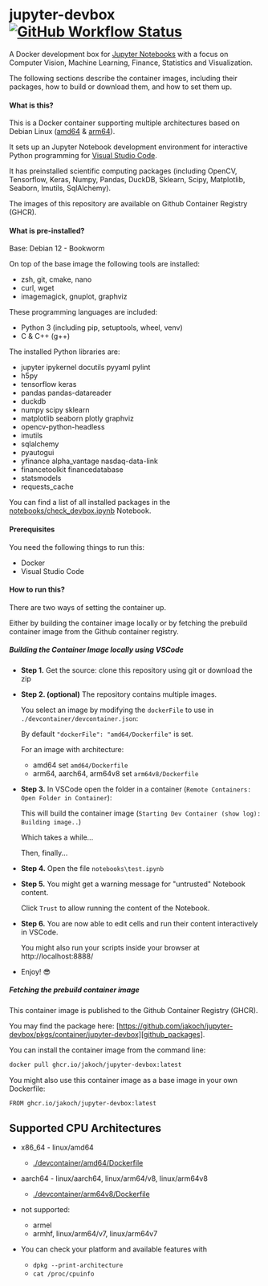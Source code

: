 # jupyter-devbox [![GitHub Workflow Status](https://img.shields.io/github/actions/workflow/status/jakoch/jupyter-devbox/release.yml?branch=main&style=flat&logo=github&label=Image%20published%20on%20GHCR)](https://github.com/jakoch/jupyter-devbox)

A Docker development box for [Jupyter Notebooks][jupyter_website] with a focus on
Computer Vision, Machine Learning, Finance, Statistics and Visualization.

The following sections describe the container images, including their packages,
how to build or download them, and how to set them up.

#### What is this?

This is a Docker container supporting multiple architectures based on Debian Linux ([amd64][amd64_dockerfile] & [arm64][arm64_dockerfile]).

It sets up an Jupyter Notebook development environment for interactive Python programming for [Visual Studio Code][vscode_website].

It has preinstalled scientific computing packages (including OpenCV, Tensorflow, Keras, Numpy, Pandas, DuckDB,
Sklearn, Scipy, Matplotlib, Seaborn, Imutils, SqlAlchemy).

The images of this repository are available on Github Container Registry (GHCR).

#### What is pre-installed?

Base: Debian 12 - Bookworm

On top of the base image the following tools are installed:

- zsh, git, cmake, nano
- curl, wget
- imagemagick, gnuplot, graphviz

These programming languages are included:

- Python 3 (including  pip, setuptools, wheel, venv)
- C & C++ (g++)

The installed Python libraries are:

- jupyter ipykernel docutils pyyaml pylint
- h5py
- tensorflow keras
- pandas pandas-datareader
- duckdb
- numpy scipy sklearn
- matplotlib seaborn plotly graphviz
- opencv-python-headless
- imutils
- sqlalchemy
- pyautogui
- yfinance alpha_vantage nasdaq-data-link
- financetoolkit financedatabase
- statsmodels
- requests_cache

You can find a list of all installed packages in the [notebooks/check_devbox.ipynb][check_devbox_ipynb_main] Notebook.

#### Prerequisites

You need the following things to run this:

- Docker
- Visual Studio Code

#### How to run this?

There are two ways of setting the container up.

Either by building the container image locally or by fetching the prebuild container image from the Github container registry.

##### Building the Container Image locally using VSCode

- **Step 1.** Get the source: clone this repository using git or download the zip

- **Step 2. (optional)** The repository contains multiple images.

  You select an image by modifying the `dockerFile` to use in `./devcontainer/devcontainer.json`:

  By default `"dockerFile": "amd64/Dockerfile"` is set.

  For an image with architecture:
  - amd64 set `amd64/Dockerfile`
  - arm64, aarch64, arm64v8 set `arm64v8/Dockerfile`

- **Step 3.** In VSCode open the folder in a container (`Remote Containers: Open Folder in Container`):

  This will build the container image (`Starting Dev Container (show log): Building image..`)

  Which takes a while...

  Then, finally...

- **Step 4.** Open the file `notebooks\test.ipynb`

- **Step 5.** You might get a warning message for "untrusted" Notebook content.

  Click `Trust` to allow running the content of the Notebook.

- **Step 6.** You are now able to edit cells and run their content interactively in VSCode.

  You might also run your scripts inside your browser at http://localhost:8888/

- Enjoy! :sunglasses:

##### Fetching the prebuild container image

This container image is published to the Github Container Registry (GHCR).

You may find the package here: [https://github.com/jakoch/jupyter-devbox/pkgs/container/jupyter-devbox][github_packages].

You can install the container image from the command line:

```bash
docker pull ghcr.io/jakoch/jupyter-devbox:latest
```

You might also use this container image as a base image in your own Dockerfile:

```bash
FROM ghcr.io/jakoch/jupyter-devbox:latest
```

## Supported CPU Architectures

- x86_64 - linux/amd64
  - [./devcontainer/amd64/Dockerfile][amd64_dockerfile]
- aarch64 - linux/aarch64, linux/arm64/v8, linux/arm64v8
  - [./devcontainer/arm64v8/Dockerfile][arm64_dockerfile]
- not supported:
  - armel
  - armhf, linux/arm64/v7, linux/arm64v7

- You can check your platform and available features with
  - `dpkg --print-architecture`
  - `cat /proc/cpuinfo`


[jupyter_website]:https://jupyter.org/
[vscode_website]:https://code.visualstudio.com/
[check_devbox_ipynb_main]:https://github.com/jakoch/jupyter-devbox/blob/main/notebooks/check_devbox.ipynb
[amd64_dockerfile]:https://github.com/jakoch/jupyter-devbox/blob/main/.devcontainer/amd64/Dockerfile
[arm64_dockerfile]:https://github.com/jakoch/jupyter-devbox/blob/main/.devcontainer/arm64/Dockerfile
[github_packages]: https://github.com/jakoch/jupyter-devbox/pkgs/container/jupyter-devbox
